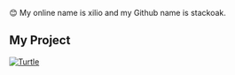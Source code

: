 😊 My online name is xilio and my Github name is stackoak.

## My Project

<a href="[https://github.com/xilio1/turtle](https://github.com/xilio1/turtle)">
  <img align="center" src="https://github-readme-stats.vercel.app/api/pin/?username=xilio1&repo=turtle&show_icons=true&line_height=27&title_color=6aa6f8&text_color=8a919a&icon_color=6aa6f8&bg_color=22272e" alt="Turtle" />
</a>

 
